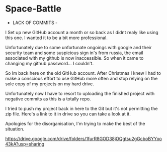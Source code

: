 # Space-Battle

- LACK OF COMMITS -

I Set up new GitHub account a month or so back as I didnt realy like using this one. I wanted it to be a bit more professional.

Unfortunately due to some unfortunate ongoings with google and their security team and some suspicious sign in's from russia, the email associated with my github is now inaccessible. So when it came to changing my github password... I couldn't.

So Im back here on the old GitHub account. After Christmas I knew I had to make a conscious effort to use GitHub more often and stop relying on the sole copy of my projects on my hard drive. 

Unfortunately now I have to resort to uploading the finished project with negative commits as this is a totally repo.

I tried to push my project back in here to the Git but it's not permitting the zip file.
Here's a link to it in drive so you can take a look at it.

Apologies for the disorganisation, I'm trying to make the best of the situation.

https://drive.google.com/drive/folders/1furR8GOD38jOQgtsu2gGcboBYYxo43kA?usp=sharing
